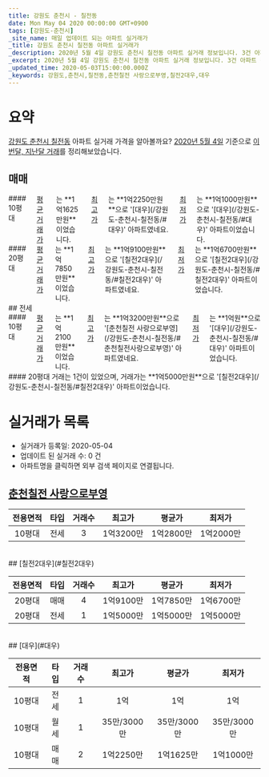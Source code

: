 ```yaml
---
title: 강원도 춘천시 - 칠전동
date: Mon May 04 2020 00:00:00 GMT+0900
tags: [강원도-춘천시]
_site_name: 매일 업데이트 되는 아파트 실거래가
_title: 강원도 춘천시 칠전동 아파트 실거래가
_description: 2020년 5월 4일 강원도 춘천시 칠전동 아파트 실거래 정보입니다. 3건 아파트 정보가 있습니다.
_excerpt: 2020년 5월 4일 강원도 춘천시 칠전동 아파트 실거래 정보입니다. 3건 아파트 정보가 있습니다.
_updated_time: 2020-05-03T15:00:00.000Z
_keywords: 강원도,춘천시,칠전동,춘천칠전 사랑으로부영,칠전2대우,대우
---
```





# 요약
<ins>강원도 춘천시 칠전동</ins> 아파트 실거래 가격을 알아볼까요? <ins>2020년 5월 4일</ins> 기준으로 <ins>이번달, 지난달 거래</ins>를 정리해보았습니다.

## 매매
<div class="container">
<div class="six columns" markdown="1">
#### 10평대
<ins>평균 거래가</ins>는 **1억1625만원**이었습니다. <ins>최고가</ins>는 **1억2250만원**으로 '[대우](/강원도-춘천시-칠전동/#대우)' 아파트였네요. <ins>최저가</ins>는 **1억1000만원**으로 '[대우](/강원도-춘천시-칠전동/#대우)' 아파트이었습니다.
</div>
<div class="six columns" markdown="1">
#### 20평대
<ins>평균 거래가</ins>는 **1억7850만원**이었습니다. <ins>최고가</ins>는 **1억9100만원**으로 '[칠전2대우](/강원도-춘천시-칠전동/#칠전2대우)' 아파트였네요. <ins>최저가</ins>는 **1억6700만원**으로 '[칠전2대우](/강원도-춘천시-칠전동/#칠전2대우)' 아파트이었습니다.
</div>
</div>
## 전세
<div class="container">
<div class="six columns" markdown="1">
#### 10평대
<ins>평균 거래가</ins>는 **1억2100만원**이었습니다. <ins>최고가</ins>는 **1억3200만원**으로 '[춘천칠전 사랑으로부영](/강원도-춘천시-칠전동/#춘천칠전사랑으로부영)' 아파트였네요. <ins>최저가</ins>는 **1억원**으로 '[대우](/강원도-춘천시-칠전동/#대우)' 아파트이었습니다.
</div>
<div class="six columns" markdown="1">
#### 20평대
거래는 1건이 있었으며, 거래가는 **1억5000만원**으로 '[칠전2대우](/강원도-춘천시-칠전동/#칠전2대우)' 아파트이었습니다.
</div>
</div>



# 실거래가 목록
- 실거래가 등록일: 2020-05-04
- 업데이트 된 실거래 수: 0 건
- 아파트명을 클릭하면 외부 검색 페이지로 연결됩니다.

## [춘천칠전 사랑으로부영](#춘천칠전사랑으로부영)

|전용면적|타입|거래수|최고가|평균가|최저가|
|:---:|:---:|:---:|:---:|:---:|:---:|
|10평대|<span class="deal-type-2">전세</span>|3|1억3200만|1억2800만|1억2000만|

<br/>
## [칠전2대우](#칠전2대우)

|전용면적|타입|거래수|최고가|평균가|최저가|
|:---:|:---:|:---:|:---:|:---:|:---:|
|20평대|<span class="deal-type-1">매매</span>|4|1억9100만|1억7850만|1억6700만|
|20평대|<span class="deal-type-2">전세</span>|1|1억5000만|1억5000만|1억5000만|

<br/>
## [대우](#대우)

|전용면적|타입|거래수|최고가|평균가|최저가|
|:---:|:---:|:---:|:---:|:---:|:---:|
|10평대|<span class="deal-type-2">전세</span>|1|1억|1억|1억|
|10평대|<span class="deal-type-3">월세</span>|1|35만/3000만|35만/3000만|35만/3000만|
|10평대|<span class="deal-type-1">매매</span>|2|1억2250만|1억1625만|1억1000만|

<br/>




